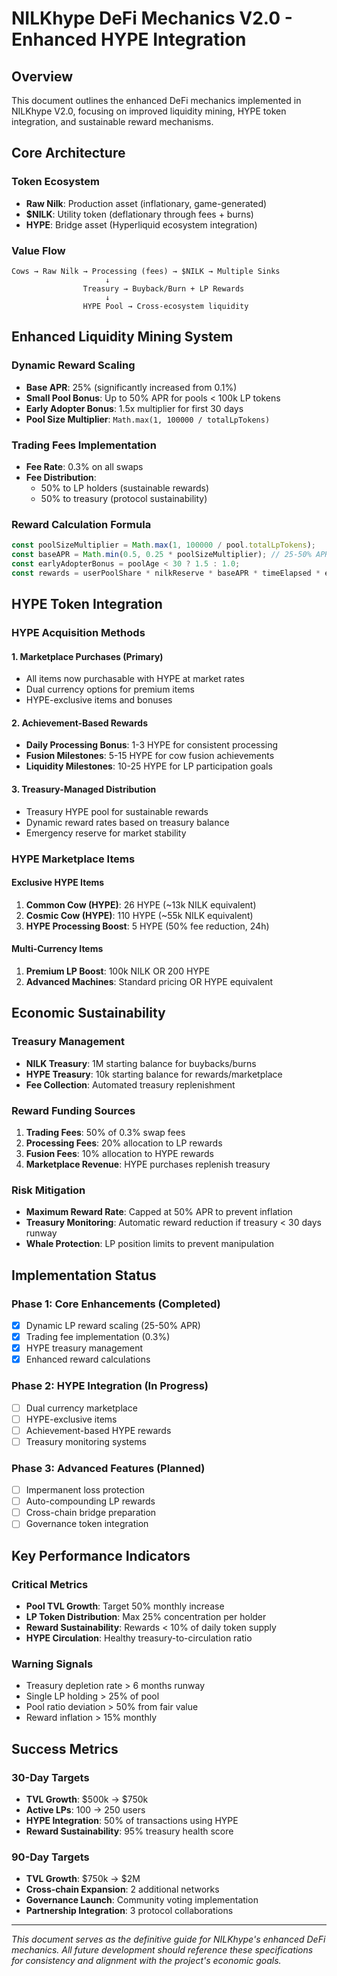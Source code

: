 # NILKhype DeFi Mechanics V2.0 - Enhanced HYPE Integration

## Overview

This document outlines the enhanced DeFi mechanics implemented in NILKhype V2.0, focusing on improved liquidity mining, HYPE token integration, and sustainable reward mechanisms.

## Core Architecture

### Token Ecosystem
- **Raw Nilk**: Production asset (inflationary, game-generated)
- **$NILK**: Utility token (deflationary through fees + burns)
- **HYPE**: Bridge asset (Hyperliquid ecosystem integration)

### Value Flow
```
Cows → Raw Nilk → Processing (fees) → $NILK → Multiple Sinks
                     ↓
                Treasury → Buyback/Burn + LP Rewards
                     ↓
                HYPE Pool → Cross-ecosystem liquidity
```

## Enhanced Liquidity Mining System

### Dynamic Reward Scaling
- **Base APR**: 25% (significantly increased from 0.1%)
- **Small Pool Bonus**: Up to 50% APR for pools < 100k LP tokens
- **Early Adopter Bonus**: 1.5x multiplier for first 30 days
- **Pool Size Multiplier**: `Math.max(1, 100000 / totalLpTokens)`

### Trading Fees Implementation
- **Fee Rate**: 0.3% on all swaps
- **Fee Distribution**:
  - 50% to LP holders (sustainable rewards)
  - 50% to treasury (protocol sustainability)

### Reward Calculation Formula
```typescript
const poolSizeMultiplier = Math.max(1, 100000 / pool.totalLpTokens);
const baseAPR = Math.min(0.5, 0.25 * poolSizeMultiplier); // 25-50% APR
const earlyAdopterBonus = poolAge < 30 ? 1.5 : 1.0;
const rewards = userPoolShare * nilkReserve * baseAPR * timeElapsed * earlyAdopterBonus;
```

## HYPE Token Integration

### HYPE Acquisition Methods

#### 1. Marketplace Purchases (Primary)
- All items now purchasable with HYPE at market rates
- Dual currency options for premium items
- HYPE-exclusive items and bonuses

#### 2. Achievement-Based Rewards
- **Daily Processing Bonus**: 1-3 HYPE for consistent processing
- **Fusion Milestones**: 5-15 HYPE for cow fusion achievements
- **Liquidity Milestones**: 10-25 HYPE for LP participation goals

#### 3. Treasury-Managed Distribution
- Treasury HYPE pool for sustainable rewards
- Dynamic reward rates based on treasury balance
- Emergency reserve for market stability

### HYPE Marketplace Items

#### Exclusive HYPE Items
1. **Common Cow (HYPE)**: 26 HYPE (~13k NILK equivalent)
2. **Cosmic Cow (HYPE)**: 110 HYPE (~55k NILK equivalent)
3. **HYPE Processing Boost**: 5 HYPE (50% fee reduction, 24h)

#### Multi-Currency Items
1. **Premium LP Boost**: 100k NILK OR 200 HYPE
2. **Advanced Machines**: Standard pricing OR HYPE equivalent

## Economic Sustainability

### Treasury Management
- **NILK Treasury**: 1M starting balance for buybacks/burns
- **HYPE Treasury**: 10k starting balance for rewards/marketplace
- **Fee Collection**: Automated treasury replenishment

### Reward Funding Sources
1. **Trading Fees**: 50% of 0.3% swap fees
2. **Processing Fees**: 20% allocation to LP rewards
3. **Fusion Fees**: 10% allocation to HYPE rewards
4. **Marketplace Revenue**: HYPE purchases replenish treasury

### Risk Mitigation
- **Maximum Reward Rate**: Capped at 50% APR to prevent inflation
- **Treasury Monitoring**: Automatic reward reduction if treasury < 30 days runway
- **Whale Protection**: LP position limits to prevent manipulation

## Implementation Status

### Phase 1: Core Enhancements (Completed)
- [x] Dynamic LP reward scaling (25-50% APR)
- [x] Trading fee implementation (0.3%)
- [x] HYPE treasury management
- [x] Enhanced reward calculations

### Phase 2: HYPE Integration (In Progress)
- [ ] Dual currency marketplace
- [ ] HYPE-exclusive items
- [ ] Achievement-based HYPE rewards
- [ ] Treasury monitoring systems

### Phase 3: Advanced Features (Planned)
- [ ] Impermanent loss protection
- [ ] Auto-compounding LP rewards
- [ ] Cross-chain bridge preparation
- [ ] Governance token integration

## Key Performance Indicators

### Critical Metrics
- **Pool TVL Growth**: Target 50% monthly increase
- **LP Token Distribution**: Max 25% concentration per holder
- **Reward Sustainability**: Rewards < 10% of daily token supply
- **HYPE Circulation**: Healthy treasury-to-circulation ratio

### Warning Signals
- Treasury depletion rate > 6 months runway
- Single LP holding > 25% of pool
- Pool ratio deviation > 50% from fair value
- Reward inflation > 15% monthly

## Success Metrics

### 30-Day Targets
- **TVL Growth**: $500k → $750k
- **Active LPs**: 100 → 250 users
- **HYPE Integration**: 50% of transactions using HYPE
- **Reward Sustainability**: 95% treasury health score

### 90-Day Targets
- **TVL Growth**: $750k → $2M
- **Cross-chain Expansion**: 2 additional networks
- **Governance Launch**: Community voting implementation
- **Partnership Integration**: 3 protocol collaborations

---

*This document serves as the definitive guide for NILKhype's enhanced DeFi mechanics. All future development should reference these specifications for consistency and alignment with the project's economic goals.* 